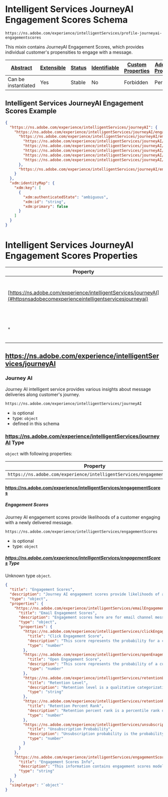 
# Intelligent Services JourneyAI Engagement Scores Schema

```
https://ns.adobe.com/experience/intelligentServices/profile-journeyai-engagementscores
```

This mixin contains JourneyAI Engagement Scores, which provides individual customer's propensities to engage with a message.

| [Abstract](../../../../abstract.md) | [Extensible](../../../../extensions.md) | [Status](../../../../status.md) | [Identifiable](../../../../id.md) | [Custom Properties](../../../../extensions.md) | [Additional Properties](../../../../extensions.md) | Defined In |
|-------------------------------------|-----------------------------------------|---------------------------------|-----------------------------------|------------------------------------------------|----------------------------------------------------|------------|
| Can be instantiated | Yes | Stable | No | Forbidden | Permitted | [adobe/experience/intelligentServices/profile-journeyai-engagementscores.schema.json](adobe/experience/intelligentServices/profile-journeyai-engagementscores.schema.json) |

## Intelligent Services JourneyAI Engagement Scores Example
```json
{
  "https://ns.adobe.com/experience/intelligentServices/journeyAI": {
    "https://ns.adobe.com/experience/intelligentServices/journeyAI/engagementScores": {
      "https://ns.adobe.com/experience/intelligentServices/journeyAI/emailEngagementScores": {
        "https://ns.adobe.com/experience/intelligentServices/journeyAI/clickEngagementScore": 0.034,
        "https://ns.adobe.com/experience/intelligentServices/journeyAI/openEnagementScore": 0.23,
        "https://ns.adobe.com/experience/intelligentServices/journeyAI/retentionLevel": "high",
        "https://ns.adobe.com/experience/intelligentServices/journeyAI/retentionPercentRank": 0.953,
        "https://ns.adobe.com/experience/intelligentServices/journeyAI/unsubscriptionProbability": 0.002546
      },
      "https://ns.adobe.com/experience/intelligentServices/journeyAI/engagementScoresInfo": "v1.3.0_2020-11-04"
    }
  },
  "xdm:identityMap": {
    "xdm:key": [
      {
        "xdm:authenticatedState": "ambiguous",
        "xdm:id": "string",
        "xdm:primary": false
      }
    ]
  }
}
```

# Intelligent Services JourneyAI Engagement Scores Properties

| Property | Type | Required | Defined by |
|----------|------|----------|------------|
| [https://ns.adobe.com/experience/intelligentServices/journeyAI](#httpsnsadobecomexperienceintelligentservicesjourneyai) | `object` | Optional | Intelligent Services JourneyAI Engagement Scores (this schema) |
| `*` | any | Additional | this schema *allows* additional properties |

## https://ns.adobe.com/experience/intelligentServices/journeyAI
### Journey AI

Journey AI intelligent service provides various insights about message deliveries along customer's journey.

`https://ns.adobe.com/experience/intelligentServices/journeyAI`
* is optional
* type: `object`
* defined in this schema

### https://ns.adobe.com/experience/intelligentServices/journeyAI Type


`object` with following properties:


| Property | Type | Required |
|----------|------|----------|
| `https://ns.adobe.com/experience/intelligentServices/engagementScores`| object | Optional |



#### https://ns.adobe.com/experience/intelligentServices/engagementScores
##### Engagement Scores

Journey AI engagement scores provide likelihoods of a customer engaging with a newly delivered message.

`https://ns.adobe.com/experience/intelligentServices/engagementScores`
* is optional
* type: `object`

##### https://ns.adobe.com/experience/intelligentServices/engagementScores Type

Unknown type `object`.

```json
{
  "title": "Engagement Scores",
  "description": "Journey AI engagement scores provide likelihoods of a customer engaging with a newly delivered message.",
  "type": "object",
  "properties": {
    "https://ns.adobe.com/experience/intelligentServices/emailEngagementScores": {
      "title": "Email Engagement Scores",
      "description": "Engagement scores here are for email channel messages.",
      "type": "object",
      "properties": {
        "https://ns.adobe.com/experience/intelligentServices/clickEngagementScore": {
          "title": "Click Engagement Score",
          "description": "This score represents the probability for a customer to click on links in an email.",
          "type": "number"
        },
        "https://ns.adobe.com/experience/intelligentServices/openEnagementScore": {
          "title": "Open Engagement Score",
          "description": "This score represents the probability of a customer to open an email.",
          "type": "number"
        },
        "https://ns.adobe.com/experience/intelligentServices/retentionLevel": {
          "title": "Retention Level",
          "description": "Retention level is a qualitative categorization of customer's likelihood of staying subscribed to the email list.",
          "type": "string"
        },
        "https://ns.adobe.com/experience/intelligentServices/retentionPercentRank": {
          "title": "Retention Percent Rank",
          "description": "Retention percent rank is a percentile rank of the likelihood of staying subscribed to the email list.",
          "type": "number"
        },
        "https://ns.adobe.com/experience/intelligentServices/unsubscriptionProbability": {
          "title": "Unsubscription Probability",
          "description": "Unsubscription probability is the probability of a recipient to unsubscribe from email channel conditioned on email opened.",
          "type": "number"
        }
      }
    },
    "https://ns.adobe.com/experience/intelligentServices/engagementScoresInfo": {
      "title": "Engagement Scores Info",
      "description": "This information contains engagement scores model version and scoring date as a concatenated string, e.g. v1.3.0_2020-11-04.",
      "type": "string"
    }
  },
  "simpletype": "`object`"
}
```









